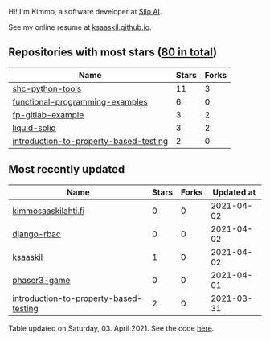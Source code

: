 Hi! I'm Kimmo, a software developer at [Silo AI](https://silo.ai/).

See my online resume at [ksaaskil.github.io](https://ksaaskil.github.io).

<!-- repositories starts -->

## Repositories with most stars ([80 in total](https://github.com/ksaaskil?tab=repositories))
| Name        | Stars           | Forks  |
| ------------- |-------------| -----|
|[shc-python-tools](https://github.com/ksaaskil/shc-python-tools)|11|3
|[functional-programming-examples](https://github.com/ksaaskil/functional-programming-examples)|6|0
|[fp-gitlab-example](https://github.com/ksaaskil/fp-gitlab-example)|3|2
|[liquid-solid](https://github.com/ksaaskil/liquid-solid)|3|2
|[introduction-to-property-based-testing](https://github.com/ksaaskil/introduction-to-property-based-testing)|2|0

<!-- repositories ends -->
<!-- recent_repositories starts -->

## Most recently updated
| Name        | Stars           | Forks  | Updated at
| ------------- |-------------| -----|-----|
|[kimmosaaskilahti.fi](https://github.com/ksaaskil/kimmosaaskilahti.fi)|0|0|2021-04-02
|[django-rbac](https://github.com/ksaaskil/django-rbac)|0|0|2021-04-02
|[ksaaskil](https://github.com/ksaaskil/ksaaskil)|1|0|2021-04-02
|[phaser3-game](https://github.com/ksaaskil/phaser3-game)|0|0|2021-04-01
|[introduction-to-property-based-testing](https://github.com/ksaaskil/introduction-to-property-based-testing)|2|0|2021-03-31

<!-- recent_repositories ends -->
<!-- updated_at starts -->
Table updated on Saturday, 03. April 2021. See the code [here](https://github.com/ksaaskil/ksaaskil).
<!-- updated_at ends -->
